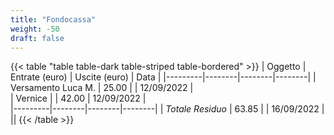 ```yaml
---
title: "Fondocassa"
weight: -50
draft: false
---
```


{{< table "table table-dark table-striped table-bordered" >}}
| Oggetto | Entrate (euro) | Uscite (euro) | Data |
|---------|--------|--------|--------|
| Versamento Luca M. | 25.00 | | 12/09/2022 |   
| Vernice | | 42.00 | 12/09/2022 |   
|---------|--------|--------|--------|
| *Totale Residuo* | 63.85 | | 16/09/2022 |
||
{{< /table >}}

